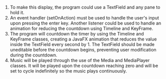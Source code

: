 1. To make this display, the program could use a TextField and any pane to hold it.
2. An event handler (setOnAction) must be used to handle the user's input upon pressing the enter key. Another listener could be used to handle an animation for reducing the countdown using Timeline and KeyFrame.
3. The program will countdown the timer by using the Timeline and KeyFrame classes, creating a JavaFX animation that reduces the value inside the TextField every second by 1. The TextField should be made uneditable before the countdown begins, preventing user modification during the countdown.
4. Music will be played through the use of the Media and MediaPlayer classes. It will be played upon the countdown reaching zero and will be set to cycle indefinitely so the music plays continuously.